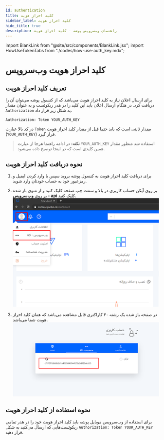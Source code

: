 ```yaml
---
id: authentication
title: کلید احراز هویت
sidebar_label: کلید احراز هویت
hide_title: true
description: راهنمای وب‌سرویس پوشه - کلید احراز هویت
---
```


import BlankLink from "@site/src/components/BlankLink.jsx";
import HowUseTokenTabs from "./codes/how-use-auth_key.mdx";

# کلید احراز هویت وب‌سرویس

## تعریف کلید احراز هویت

برای ارسال اعلان نیاز به کلید احراز هویت می‌باشد که از کنسول پوشه می‌توان آن را دریافت کرد.
در هنگام ارسال اعلان باید این کلید را در هدر ریکوئست و به عنوان مقدار 
`Authorization`
به شکل زیر قرار داد.

```
Authorization: Token YOUR_AUTH_KEY
```

در کد بالا عبارت ```Token``` مقدار ثابتی است که باید حتما قبل از مقدار کلید احراز هویت (‍```YOUR_AUTH_KEY```) قرار گیرد.


> **نکته:** در ادامه راهنما هرجا از عبارت
``YOUR_AUTH_KEY``
استفاده شد منظور مقدار همین کلیدی است که در اینجا توضیح داده می‌شود.

## نحوه دریافت کلید احراز هویت 

1. برای دریافت کلید احراز هویت به <BlankLink href="https://console.pushe.co">کنسول پوشه</BlankLink>
بروید سپس با وارد کردن ایمیل و رمزعبور خود به حساب خودتان وارد شوید.

2. بر روی آیکن حساب کاربری در بالا و سمت چپ صفحه کلیک کنید و از منوی باز شده بر روی 
**وب‌سرویس - api**
کلیک کنید.    
![console web service](/img/webservice/console1.png)
3. در صفحه باز شده یک رشته ۴۰ کاراکتری قابل مشاهده می‌باشد که همان کلید احراز هویت شما می‌باشد.
![console get token](/img/webservice/console2.png)


## نحوه استفاده از کلید احراز هویت

برای استفاده از وب‌سرویس موبایل پوشه باید کلید احراز هویت خود را در هدر تمامی ریکوئست‌هایی که ارسال می‌کنید به شکل ```Authorization: Token YOUR_AUTH_KEY``` قرار دهید.

<HowUseTokenTabs />